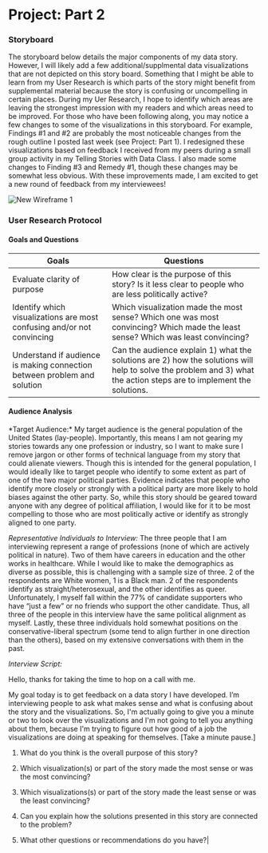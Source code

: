 # Project: Part 2

### Storyboard

The storyboard below details the major components of my data story. However, I will likely add a few additional/supplmental data visualizations that are not depicted on this story board. Something that I might be able to learn from my User Research is which parts of the story might benefit from supplemental material because the story is confusing or uncompelling in certain places. During my Uer Research, I hope to identify which areas are leaving the strongest impression with my readers and which areas need to be improved. For those who have been following along, you may notice a few changes to some of the visualizations in this storyboard. For example, Findings #1 and #2 are probably the most noticeable changes from the rough outline I posted last week (see Project: Part 1). I redesigned these visualizations based on feedback I received from my peers during a small group activity in my Telling Stories with Data Class. I also made some changes to Finding #3 and Remedy #1, though these changes may be somewhat less obvious. With these improvements made, I am excited to get a new round of feedback from my interviewees!

![New Wireframe 1](https://user-images.githubusercontent.com/70919897/95268854-247e1200-0806-11eb-8ee0-831200f6e14a.png)


### User Research Protocol
#### Goals and Questions
| Goals | Questions |
| --- | --- |
|Evaluate clarity of purpose |	How clear is the purpose of this story? Is it less clear to people who are less politically active? |
|Identify which visualizations are most confusing and/or not convincing | Which visualization made the most sense? Which one was most convincing? Which made the least sense? Which was least convincing? |
|Understand if audience is making connection between problem and solution | Can the audience explain 1) what the solutions are 2) how the solutions will help to solve the problem and 3) what the action steps are to implement the solutions. |

#### Audience Analysis
<div class="bg-gray-mb-2">
*Target Audience:* My target audience is the general population of the United States (lay-people). Importantly, this means I am not gearing my stories towards any one profession or industry, so I want to make sure I remove jargon or other forms of technical language from my story that could alienate viewers. Though this is intended for the general population, I would ideally like to target people who identify to some extent as part of one of the two major political parties. Evidence indicates that people who identify more closely or strongly with a political party are more likely to hold biases against the other party. So, while this story should be geared toward anyone with any degree of political affiliation, I would like for it to be most compelling to those who are most politically active or identify as strongly aligned to one party.
 </div>

*Representative Individuals to Interview:* The three people that I am interviewing represent a range of professions (none of which are actively political in nature). Two of them have careers in education and the other works in healthcare. While I would like to make the demographics as diverse as possible, this is challenging with a sample size of three. 2 of the respondents are White women, 1 is a Black man. 2 of the respondents identify as straight/heterosexual, and the other identifies as queer. Unfortunately, I myself fall within the 77% of candidate supporters who have “just a few” or no friends who support the other candidate. Thus, all three of the people in this interview have the same political alignment as myself. Lastly, these three individuals hold somewhat positions on the conservative-liberal spectrum (some tend to align further in one direction than the others), based on my extensive conversations with them in the past.

*Interview Script:*

Hello, thanks for taking the time to hop on a call with me.

My goal today is to get feedback on a data story I have developed. I’m interviewing people to ask what makes sense and what is confusing about the story and the visualizations. So, I'm actually going to give you a minute or two to look over the visualizations and I'm not going to tell you anything about them, because I'm trying to figure out how good of a job the visualizations are doing at speaking for themselves. [Take a minute pause.]

1.	What do you think is the overall purpose of this story?

2.	Which visualization(s) or part of the story made the most sense or was the most convincing?

3.	Which visualizations(s) or part of the story made the least sense or was the least convincing?

4.	Can you explain how the solutions presented in this story are connected to the problem?

5.	What other questions or recommendations do you have?|
